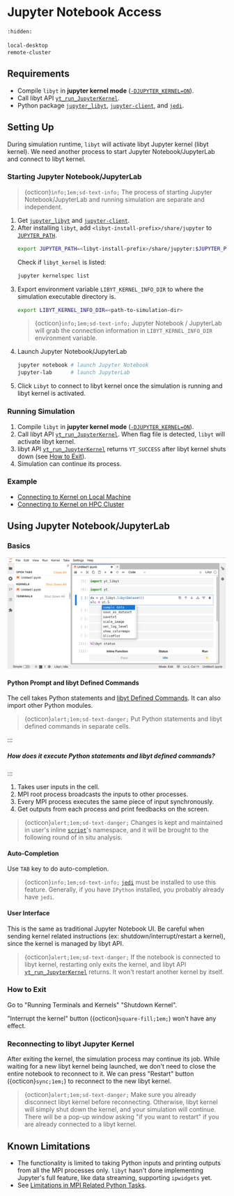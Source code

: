 # Jupyter Notebook Access

```{toctree}
:hidden:

local-desktop
remote-cluster
```

## Requirements

- Compile `libyt` in **jupyter kernel mode** ([`-DJUPYTER_KERNEL=ON`](../../how-to-install/details.md#-djupyter_kernel-off)).
- Call libyt API [`yt_run_JupyterKernel`](../../libyt-api/yt_run_jupyterkernel.md#yt_run_jupyterkernel).
- Python package [`jupyter_libyt`](https://github.com/yt-project/jupyter_libyt), [`jupyter-client`](https://jupyter-client.readthedocs.io/en/stable/index.html), and [`jedi`](https://jedi.readthedocs.io/en/latest/).

## Setting Up

During simulation runtime, `libyt` will activate libyt Jupyter kernel (libyt kernel). 
We need another process to start Jupyter Notebook/JupyterLab and connect to libyt kernel. 

### Starting Jupyter Notebook/JupyterLab

> {octicon}`info;1em;sd-text-info;` The process of starting Jupyter Notebook/JupyterLab and running simulation are separate and independent.

1. Get [`jupyter_libyt`](https://github.com/yt-project/jupyter_libyt) and [`jupyter-client`](https://jupyter-client.readthedocs.io/en/stable/index.html).
2. After installing `libyt`, add `<libyt-install-prefix>/share/jupyter` to [`JUPYTER_PATH`](https://docs.jupyter.org/en/latest/use/jupyter-directories.html#envvar-JUPYTER_PATH).
   ```bash
   export JUPYTER_PATH=<libyt-install-prefix>/share/jupyter:$JUPYTER_PATH
   ```
   Check if `libyt_kernel` is listed:
   ```bash
   jupyter kernelspec list
   ```
3. Export environment variable `LIBYT_KERNEL_INFO_DIR` to where the simulation executable directory is.
   ```bash
   export LIBYT_KERNEL_INFO_DIR=<path-to-simulation-dir>
   ```
   > {octicon}`info;1em;sd-text-info;` Jupyter Notebook / JupyterLab will grab the connection information in `LIBYT_KERNEL_INFO_DIR` environment variable.
4. Launch Jupyter Notebook/JupyterLab
   ```bash
   jupyter notebook # launch Jupyter Notebook
   jupyter-lab      # launch JupyterLab
   ```
5. Click `Libyt` to connect to libyt kernel once the simulation is running and libyt kernel is activated.

### Running Simulation

1. Compile `libyt` in **jupyter kernel mode** ([`-DJUPYTER_KERNEL=ON`](../../how-to-install/details.md#-djupyter_kernel-off)).
2. Call libyt API [`yt_run_JupyterKernel`](../../libyt-api/yt_run_jupyterkernel.md#yt_run_jupyterkernel). When flag file is detected, `libyt` will activate libyt kernel.
3. libyt API [`yt_run_JupyterKernel`](../../libyt-api/yt_run_jupyterkernel.md#yt_run_jupyterkernel) returns `YT_SUCCESS` after libyt kernel shuts down (see [How to Exit](#how-to-exit)).
4. Simulation can continue its process.

### Example

- [Connecting to Kernel on Local Machine](./local-desktop.md#example----connecting-to-kernel-on-local-machine)
- [Connecting to Kernel on HPC Cluster](./remote-cluster.md#example----connecting-to-kernel-on-hpc-cluster)

## Using Jupyter Notebook/JupyterLab

### Basics

![](../../_static/img/JupyterNB-Basics.png)

#### Python Prompt and libyt Defined Commands

The cell takes Python statements and [libyt Defined Commands](../libyt-defined-command.md#libyt-defined-commands).
It can also import other Python modules.

> {octicon}`alert;1em;sd-text-danger;` Put Python statements and libyt defined commands in separate cells.

:::
##### How does it execute Python statements and libyt defined commands?
:::
1. Takes user inputs in the cell.
2. MPI root process broadcasts the inputs to other processes.
3. Every MPI process executes the same piece of input synchronously.
4. Get outputs from each process and print feedbacks on the screen.

> {octicon}`alert;1em;sd-text-danger;` Changes is kept and maintained in user's inline [`script`](../../libyt-api/yt_initialize.md#yt_param_libyt)'s namespace, and it will be brought to the following round of in situ analysis.

#### Auto-Completion

Use `TAB` key to do auto-completion. 

> {octicon}`info;1em;sd-text-info;` [`jedi`](https://jedi.readthedocs.io/en/latest/) must be installed to use this feature. Generally, if you have `IPython` installed, you probably already have `jedi`.

#### User Interface

This is the same as traditional Jupyter Notebook UI. Be careful when sending kernel related instructions (ex: shutdown/interrupt/restart a kernel), since the kernel is managed by libyt API. 

> {octicon}`alert;1em;sd-text-danger;` If the notebook is connected to libyt kernel, restarting only exits the kernel, and libyt API [`yt_run_JupyterKernel`](../../libyt-api/yt_run_jupyterkernel.md#yt_run_jupyterkernel) returns. It won't restart another kernel by itself.

### How to Exit

Go to "Running Terminals and Kernels"  "Shutdown Kernel". 

"Interrupt the kernel" button ({octicon}`square-fill;1em;`) won't have any effect.


### Reconnecting to libyt Jupyter Kernel

After exiting the kernel, the simulation process may continue its job.
While waiting for a new libyt kernel being launched, we don't need to close the entire notebook to reconnect to it.
We can press "Restart" button ({octicon}`sync;1em;`) to reconnect to the new libyt kernel.

> {octicon}`alert;1em;sd-text-danger;` Make sure you already disconnect libyt kernel before reconnecting. Otherwise, libyt kernel will simply shut down the kernel, and your simulation will continue. There will be a pop-up window asking "if you want to restart" if you are already connected to a libyt kernel. 

## Known Limitations
- The functionality is limited to taking Python inputs and printing outputs from all the MPI processes only. `libyt` hasn't done implementing Jupyter's full feature, like data streaming, supporting `ipwidgets` yet.
- See [Limitations in MPI Related Python Tasks](../limitation.md#limitations-in-mpi-related-python-tasks).
